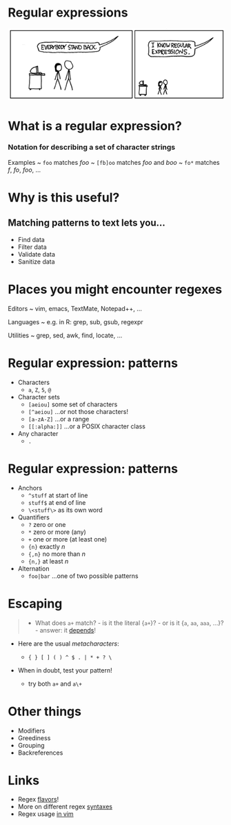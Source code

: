 # Regular expressions

![](images/xkcd-regex.png "http://re2.googlecode.com/hg/doc/xkcd.png")

# What is a regular expression?

### Notation for describing a set of character strings

Examples
 ~  `foo` matches _foo_
 ~  `[fb]oo` matches _foo_ and _boo_
 ~  `fo*` matches _f_, _fo_, _foo_, ...

# Why is this useful?

## Matching patterns to text lets you...

 * Find data
 * Filter data
 * Validate data
 * Sanitize data

# Places you might encounter regexes

Editors
 ~  vim, emacs, TextMate, Notepad++, ...

<!-- -->

Languages
 ~  e.g. in R: grep, sub, gsub, regexpr

<!-- -->

Utilities
 ~  grep, sed, awk, find, locate, ...

# Regular expression: patterns

* Characters
    - `a`, `Z`, `5`, `@`
* Character sets
    - `[aeiou]` some set of characters
    - `[^aeiou]` ...or not those characters!
    - `[a-zA-Z]` ...or a range
    - `[[:alpha:]]` ...or a POSIX character class
* Any character
    - `.`

# Regular expression: patterns

* Anchors
    - `^stuff` at start of line
    - `stuff$` at end of line
    - `\<stuff\>` as its own word
* Quantifiers
    - `?` zero or one
    - `*` zero or more (any)
    - `+` one or more (at least one)
    - `{n}` exactly _n_
    - `{,n}` no more than _n_
    - `{n,}` at least _n_
* Alternation
    - `foo|bar` ...one of two possible patterns


# Escaping

> * What does `a+` match?
    - is it the literal {`a+`}?
    - or is it {`a`, `aa`, `aaa`, ...}?
    - answer: it [depends](http://www.regular-expressions.info/refflavors.html)!

* Here are the usual _metacharacters_:
    - `{ } [ ] ( ) ^ $ . | * + ? \`

* When in doubt, test your pattern!
    - try both `a+` and `a\+`

# Other things

* Modifiers
* Greediness
* Grouping
* Backreferences


# Links

* Regex [flavors](http://www.regular-expressions.info/refflavors.html)!
* More on different regex [syntaxes](http://en.wikibooks.org/wiki/Regular_Expressions)
* Regex usage [in vim](http://vimregex.com/)


